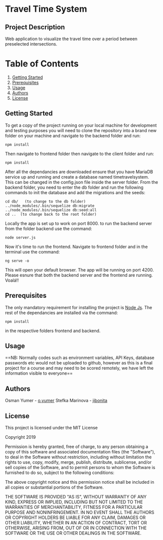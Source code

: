 # Travel Time System

## Project Description
Web application to visualize the travel time over a period between preselected intersections.

# Table of Contents

1. [Getting Started](#gettingStarted)
2. [Prerequisites](#Prerequisites)
3. [Usage](#usage)
4. [Authors](#authors)
5. [License](#license)

## Getting Started <a name="gettingStarted"></a>
To get a copy of the project running on your local machine for development and testing purposes you will need to clone the repository into a brand new folder on your machine and navigate to the backend folder and run:
```
npm install
```
Then navigate to frontend folder then navigate to the client folder and run:
```
npm install
```
After all the dependancies are downloaded ensure that you have MariaDB service up and running and create a database named timetravelsystem. This can be changed in the config.json file inside the server folder. From the backend folder, you need to enter the db folder and run the following commands to init the database and add the migrations and the seeds:
```
cd db/   (to change to the db folder)
../node_modules/.bin/sequelize db:migrate
../node_modules/.bin/sequelize db:seed:all
cd ..  (to change back to the root folder)
```
Locally the app is set up to work on port 8000. to run the backend server from the folder backend use the command:
```
node server.js
```
Now it's time to run the frontend. Navigate to frontend folder and in the terminal use the command:
```
ng serve -o
```
This will open your default browser. The app will be running on port 4200.
Please esnure that both the backend server and the frontend are running.
Voalá!!
## Prerequisites <a name ="Prerequisites"></a>

The only mandatory requirement for installing the project is [Node Js](https://nodejs.org/dist/v8.11.1/node-v8.11.1-x64.msi). The rest of the dependancies are installed via the command:

```
npm install
```
in the respective folders frontend and backend.

## Usage <a name ="Usage"></a>
==NB: Normally codes such as environment variables, API Keys, database passwords etc would not be uploaded to github, however as this is a final project for a course and may need to be scored remotely, we have left the information visible to everyone==




## Authors<a name ="authors"></a>

Osman Yumer   - [o.yumer](#https://gitlab.com/o.yumer) 
Stefka Marinova - [jibonita](#https://gitlab.com/jibonita)

## License<a name ="license"></a>

This project is licensed under the MIT License

  

Copyright 2019

  

Permission is hereby granted, free of charge, to any person obtaining a copy of this software and associated documentation files (the "Software"), to deal in the Software without restriction, including without limitation the rights to use, copy, modify, merge, publish, distribute, sublicense, and/or sell copies of the Software, and to permit persons to whom the Software is furnished to do so, subject to the following conditions:

  

The above copyright notice and this permission notice shall be included in all copies or substantial portions of the Software.

  

THE SOFTWARE IS PROVIDED "AS IS", WITHOUT WARRANTY OF ANY KIND, EXPRESS OR IMPLIED, INCLUDING BUT NOT LIMITED TO THE WARRANTIES OF MERCHANTABILITY, FITNESS FOR A PARTICULAR PURPOSE AND NONINFRINGEMENT. IN NO EVENT SHALL THE AUTHORS OR COPYRIGHT HOLDERS BE LIABLE FOR ANY CLAIM, DAMAGES OR OTHER LIABILITY, WHETHER IN AN ACTION OF CONTRACT, TORT OR OTHERWISE, ARISING FROM, OUT OF OR IN CONNECTION WITH THE SOFTWARE OR THE USE OR OTHER DEALINGS IN THE SOFTWARE.


 
